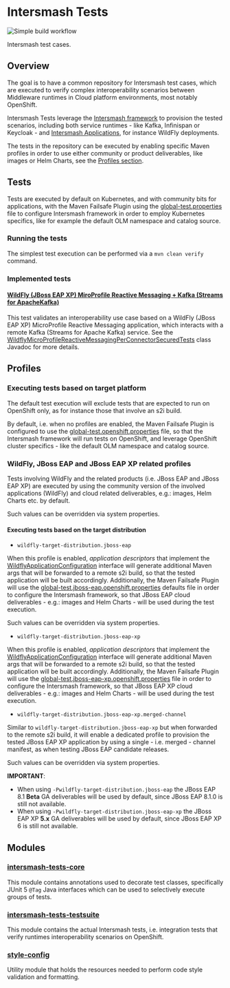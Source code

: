 # Intersmash Tests

![Simple build workflow](https://github.com/Intersmash/intersmash-tests/actions/workflows/simple-build.yml/badge.svg)

Intersmash test cases.

## Overview

The goal is to have a common repository for Intersmash test cases, which are executed to verify complex interoperability 
scenarios between Middleware runtimes in Cloud platform environments, most notably OpenShift.

Intersmash Tests leverage the [Intersmash framework](https://github.com/Intersmash/intersmash) to provision the tested 
scenarios, including both service runtimes - like Kafka, Infinispan or Keycloak - and 
[Intersmash Applications](https://github.com/Intersmash/intersmash-applications), for instance WildFly deployments.

The tests in the repository can be executed by enabling specific Maven profiles in order to use either community or 
product deliverables, like images or Helm Charts, see the [Profiles section](#profiles).

## Tests

Tests are executed by default on Kubernetes, and with community bits for applications, with the Maven Failsafe Plugin 
using the [global-test.properties](global-test.properties) file to configure Intersmash framework in order to employ Kubernetes specifics, 
like for example the default OLM namespace and catalog source.

### Running the tests

The simplest test execution can be performed via a `mvn clean verify` command.

### Implemented tests

#### [WildFly (JBoss EAP XP) MiroProfile Reactive Messaging + Kafka (Streams for ApacheKafka)](testsuite/wildfly-microprofile-reactive-messaging-kafka/src/test/java/org/jboss/intersmash/tests/wildfly/microprofile/reactive/messaging/kafka/WildflyMicroProfileReactiveMessagingPerConnectorSecuredIT.java)

This test validates an interoperability use case based on a WildFly (JBoss EAP XP) MicroProfile Reactive
Messaging application, which interacts with a remote Kafka (Streams for Apache Kafka) service.
See the [WildflyMicroProfileReactiveMessagingPerConnectorSecuredTests](testsuite/wildfly-microprofile-reactive-messaging-kafka/src/test/java/org/jboss/intersmash/tests/wildfly/microprofile/reactive/messaging/kafka/WildflyMicroProfileReactiveMessagingPerConnectorSecuredIT.java) class Javadoc for more details.

## Profiles

### Executing tests based on target platform

The default test execution will exclude tests that are expected to run on OpenShift only, as for 
instance those that involve an s2i build. 

By default, i.e. when no profiles are enabled, the Maven Failsafe Plugin is configured to use the
[global-test.openshift.properties](global-test.openshift.properties)
file, so that the Intersmash framework will run tests on OpenShift, and leverage OpenShift cluster specifics - like the
default OLM namespace and catalog source.

### WildFly, JBoss EAP and JBoss EAP XP related profiles

Tests involving WildFly and the related products (i.e. JBoss EAP and JBoss EAP XP) are executed by using 
the community version of the involved applications (WildFly) and cloud related deliverables, e.g.: images, Helm Charts
etc. by default. 

Such values can be overridden via system properties.

#### Executing tests based on the target distribution

- `wildfly-target-distribution.jboss-eap`

When this profile is enabled, _application descriptors_ that implement the
[WildflyApplicationConfiguration](./core/src/main/java/org/jboss/intersmash/tests/wildfly/WildflyApplicationConfiguration.java)
interface will generate additional Maven args that will be forwarded to a remote s2i build, so that the tested
application will be built accordingly.
Additionally, the Maven Failsafe Plugin will use the 
[global-test.jboss-eap.openshift.properties](global-test.jboss-eap.openshift.properties) defaults
file in order to configure the Intersmash framework, so that JBoss EAP cloud deliverables - e.g.: images and Helm 
Charts -  will be used during the test execution.

Such values can be overridden via system properties.

- `wildfly-target-distribution.jboss-eap-xp`

When this profile is enabled, _application descriptors_ that implement the
[WildflyApplicationConfiguration](./core/src/main/java/org/jboss/intersmash/tests/wildfly/WildflyApplicationConfiguration.java)
interface will generate additional Maven args that will be forwarded to a remote s2i build, so that the tested
application will be built accordingly.
Additionally, the Maven Failsafe Plugin will use the
[global-test.jboss-eap-xp.openshift.properties](global-test.jboss-eap-xp.openshift.properties)
file in order to configure the Intersmash framework, so that JBoss EAP XP cloud deliverables - e.g.: images and Helm
Charts -  will be used during the test execution.

- `wildfly-target-distribution.jboss-eap-xp.merged-channel`

Similar to `wildfly-target-distribution.jboss-eap-xp` but when forwarded to the remote s2i build, it will enable 
a dedicated profile to provision the tested JBoss EAP XP application by using a single - i.e. merged - channel 
manifest, as when testing JBoss EAP candidate releases. 

Such values can be overridden via system properties.

**IMPORTANT**:
- When using `-Pwildfly-target-distribution.jboss-eap` the JBoss EAP 8.1 **Beta** GA deliverables will be used by default,
  since JBoss EAP 8.1.0 is still not available.
- When using `-Pwildfly-target-distribution.jboss-eap-xp` the JBoss EAP XP **5.x** GA deliverables will be used by default,
  since JBoss EAP XP 6 is still not available.

## Modules

### [intersmash-tests-core](./core)

This module contains annotations used to decorate test classes, specifically JUnit 5 `@Tag` Java interfaces which can be 
used to selectively execute groups of tests.

### [intersmash-tests-testsuite](./testsuite)

This module contains the actual Intersmash tests, i.e. integration tests that verify runtimes interoperability scenarios 
on OpenShift.

### [style-config](./style-config)

Utility module that holds the resources needed to perform code style validation and formatting. 